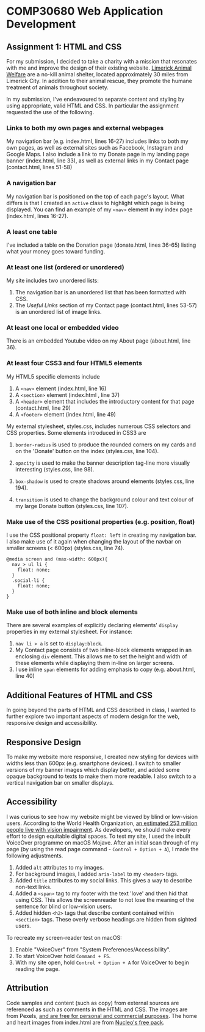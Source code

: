# COMP30680 Web Application Development 
## Assignment 1: HTML and CSS

For my submission, I decided to take a charity with a mission that resonates with me and improve the design of their existing website. [Limerick Animal Welfare](http://www.limerickanimalwelfare.ie/) are a no-kill animal shelter, located approximately 30 miles from Limerick City. In addition to their animal rescue, they promote the humane treatment of animals throughout society.

In my submission, I've endeavoured to separate content and styling by using appropriate, valid HTML and CSS. In particular the assignment requested the use of the following.

### Links to both my own pages and external webpages

My navigation bar (e.g. index.html, lines 16-27) includes links to both my own pages, as well as external sites such as Facebook, Instagram and Google Maps. I also include a link to my Donate page in my landing page banner (index.html, line 33), as well as external links in my Contact page (contact.html, lines 51-58)

### A navigation bar

My navigation bar is positioned on the top of each page's layout. What differs is that I created an `active` class to highlight which page is being displayed. You can find an example of my `<nav>` element in my index page (index.html, lines 16-27).

### A least one table

I've included a table on the Donation page (donate.html, lines 36-65) listing what your money goes toward funding.

### At least one list (ordered or unordered)

My site includes two unordered lists:
1. The navigation bar is an unordered list that has been formatted with CSS.
2. The *Useful Links* section of my Contact page (contact.html, lines 53-57) is an unordered list of image links.

### At least one local or embedded video

There is an embedded Youtube video on my About page (about.html, line 36).

### At least four CSS3 and four HTML5 elements

My HTML5 specific elements include
1. A `<nav>` element (index.html, line 16)
2. A `<section>` element (index.html , line 37)
3. A `<header>` element that includes the introductory content for that page (contact.html, line 29)
4. A `<footer>` element (index.html, line 49)

My external stylesheet, styles.css, includes numerous CSS selectors and CSS properties. Some elements introduced in CSS3 are

1. `border-radius` is used to produce the rounded corners on my cards and on the 'Donate' button on the index (styles.css, line 104).

2. `opacity` is used to make the banner description tag-line more visually interesting (styles.css, line 98).

3. `box-shadow` is used to create shadows around elements (styles.css, line 194).

4. `transition` is used to change the background colour and text colour of my large Donate button (styles.css, line 107).

### Make use of the CSS positional properties (e.g. position, float)

I use the CSS positional property `float: left` in creating my navigation bar. I also make use of it again when changing the layout of the navbar on smaller screens (< 600px) (styles.css, line 74).

```
@media screen and (max-width: 600px){
  nav > ul li {
    float: none;
  }
  .social-li {
    float: none;
  }
}
```
### Make use of both inline and block elements

There are several examples of explicitly declaring elements' `display` properties in my external stylesheet. For instance:
1. `nav li > a` is set to `display:block`.
2. My Contact page consists of two inline-block elements wrapped in an enclosing `div` element. This allows me to set the height and width of these elements while displaying them in-line on larger screens.
3. I use inline `span` elements for adding emphasis to copy (e.g. about.html, line 40)

## Additional Features of HTML and CSS

In going beyond the parts of HTML and CSS described in class, I wanted to further explore two important aspects of modern design for the web, responsive design and accessibility.

## Responsive Design

To make my website more responsive, I created new styling for devices with widths less than 600px (e.g. smartphone devices). I switch to smaller versions of my banner images which display better, and added some opaque background to texts to make them more readable. I also switch to a vertical navigation bar on smaller displays.

## Accessibility

I was curious to see how my website might be viewed by blind or low-vision users. According to the World Health Organization, [an estimated 253 million people live with vision impairment](http://www.who.int/news-room/fact-sheets/detail/blindness-and-visual-impairment). As developers, we should make every effort to design equitable digital spaces. To test my site, I used the inbuilt VoiceOver programme on macOS Mojave. After an initial scan through of my page (by using the read page command - `Control + Option + A`), I made the following adjustments.

1. Added `alt` attributes to my images.
2. For background images, I added `aria-label` to my `<header>` tags.
3. Added `title` attributes to my social links. This gives a way to describe non-text links.
4. Added a `<span>` tag to my footer with the text 'love' and then hid that using CSS. This allows the screenreader to not lose the meaning of the sentence for blind or low-vision users.
5. Added hidden `<h2>` tags that describe content contained within `<section>` tags. These overly verbose headings are hidden from sighted users.

To recreate my screen-reader test on macOS:

1. Enable "VoiceOver" from "System Preferences/Accessibility".
2. To start VoiceOver hold `Command + F5`.
3. With my site open, hold `Control + Option + A` for VoiceOver to begin reading the page.

## Attribution

Code samples and content (such as copy) from external sources are referenced as such as comments in the HTML and CSS. The images are from Pexels, [and are free for personal and commercial purposes](https://www.pexels.com/photo-license/). The home and heart images from index.html are from [Nucleo's free pack](https://nucleoapp.com/).
